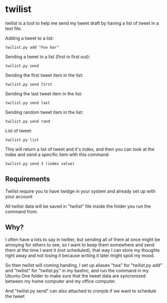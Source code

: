 twilist
=======================
twilist is a tool to help me send my tweet draft by having a list of
tweet in a text file.

Adding a tweet to a list:
    
    twilist.py add "Foo bar"
    
Sending a tweet in a list (first in first out):
    
    twilist.py send
    

Sending the first tweet item in the list:
    
    twilist.py send first
    

Sending the last tweet item in the list:
    
    twilist.py send last
    

Sending random tweet item in the list:
    
    twilist.py send rand
    

List of tweet:
    
    twilist.py list
    

This will return a list of tweet and it's index, and then you can look
at the index and send a specific item with this command:

    
    twilist.py send 3 (index value)
    

Requirements
------------------------
Twilist require you to have twidge in your system and already set up
with your account

All twilist data will be saved in "twilist" file inside the folder you
run the command from.

Why?
------------------------
I often have a lots to say in twitter, but sending all of them at
once might be annoying for others to see, so I want to keep them 
somewhere and send them at the time I want it (not scheduled), that way
I can store my thoughts right away and not losing it because writing it
later might spoil my mood.

So then twilist will coming handing, I set up aliases "twa" for 
"twilist.py add" and "twilist" for "twilist.py" in my bashrc, and
run the command in my Ubuntu One folder to make sure that the tweet
data are syncronized between my home computer and my office computer.

And  "twilist.py send" can also attached to cronjob if we want to 
schedule the tweet

